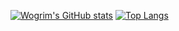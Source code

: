 [![Wogrim's GitHub stats](https://github-readme-stats.vercel.app/api?username=Wogrim&count_private=true&include_all_commits=true&line_height=20)](https://github.com/Wogrim)
[![Top Langs](https://github-readme-stats.vercel.app/api/top-langs/?username=Wogrim&layout=compact&langs_count=6)](https://github.com/Wogrim)
